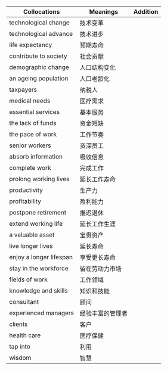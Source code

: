 | Collocations             | Meanings | Addition |
| ----------------------- | -------- | -------- |
| technological change     | 技术变革 |          |
| technological advance    | 技术进步 |          |
| life expectancy          | 预期寿命 |          |
| contribute to society    | 社会贡献 |          |
| demographic change       | 人口结构变化 |          |
| an ageing population     | 人口老龄化 |          |
| taxpayers                | 纳税人 |          |
| medical needs            | 医疗需求 |          |
| essential services       | 基本服务 |          |
| the lack of funds        | 资金短缺 |          |
| the pace of work         | 工作节奏 |          |
| senior workers           | 资深员工 |          |
| absorb information       | 吸收信息 |          |
| complete work            | 完成工作 |          |
| prolong working lives    | 延长工作寿命 |          |
| productivity             | 生产力 |          |
| profitability            | 盈利能力 |          |
| postpone retirement      | 推迟退休 |          |
| extend working life      | 延长工作生涯 |          |
| a valuable asset         | 宝贵资产 |          |
| live longer lives        | 延长寿命 |          |
| enjoy a longer lifespan  | 享受更长寿命 |          |
| stay in the workforce    | 留在劳动力市场 |          |
| fields of work           | 工作领域 |          |
| knowledge and skills     | 知识和技能 |          |
| consultant               | 顾问 |          |
| experienced managers     | 经验丰富的管理者 |          |
| clients                  | 客户 |          |
| health care              | 医疗保健 |          |
| tap into                 | 利用 |          |
| wisdom                   | 智慧 |          |